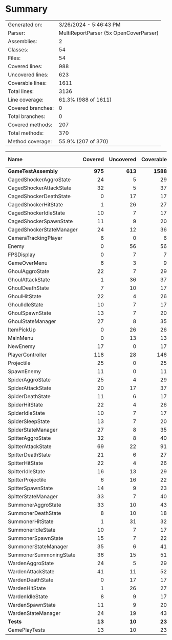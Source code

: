 ﻿# Summary
|||
|:---|:---|
| Generated on: | 3/26/2024 - 5:46:43 PM |
| Parser: | MultiReportParser (5x OpenCoverParser) |
| Assemblies: | 2 |
| Classes: | 54 |
| Files: | 54 |
| Covered lines: | 988 |
| Uncovered lines: | 623 |
| Coverable lines: | 1611 |
| Total lines: | 3136 |
| Line coverage: | 61.3% (988 of 1611) |
| Covered branches: | 0 |
| Total branches: | 0 |
| Covered methods: | 207 |
| Total methods: | 370 |
| Method coverage: | 55.9% (207 of 370) |

|**Name**|**Covered**|**Uncovered**|**Coverable**|**Total**|**Line coverage**|**Covered**|**Total**|**Branch coverage**|**Covered**|**Total**|**Method coverage**|
|:---|---:|---:|---:|---:|---:|---:|---:|---:|---:|---:|---:|
|**GameTestAssembly**|**975**|**613**|**1588**|**3096**|**61.3%**|**0**|**0**|****|**203**|**365**|**55.6%**|
|CagedShockerAggroState|24|5|29|52|82.7%|0|0||5|7|71.4%|
|CagedShockerAttackState|32|5|37|61|86.4%|0|0||5|7|71.4%|
|CagedShockerDeathState|0|17|17|39|0%|0|0||0|6|0%|
|CagedShockerHitState|1|26|27|51|3.7%|0|0||1|7|14.2%|
|CagedShockerIdleState|10|7|17|39|58.8%|0|0||4|7|57.1%|
|CagedShockerSpawnState|11|9|20|39|55%|0|0||3|7|42.8%|
|CagedShockerStateManager|24|12|36|69|66.6%|0|0||6|9|66.6%|
|CameraTrackingPlayer|6|0|6|17|100%|0|0||1|1|100%|
|Enemy|0|56|56|108|0%|0|0||0|9|0%|
|FPSDisplay|0|7|7|20|0%|0|0||0|2|0%|
|GameOverMenu|6|3|9|22|66.6%|0|0||2|3|66.6%|
|GhoulAggroState|22|7|29|52|75.8%|0|0||5|7|71.4%|
|GhoulAttackState|1|36|37|59|2.7%|0|0||1|7|14.2%|
|GhoulDeathState|7|10|17|39|41.1%|0|0||1|6|16.6%|
|GhoulHitState|22|4|26|50|84.6%|0|0||5|7|71.4%|
|GhoulIdleState|10|7|17|39|58.8%|0|0||4|7|57.1%|
|GhoulSpawnState|13|7|20|39|65%|0|0||4|7|57.1%|
|GhoulStateManager|27|8|35|65|77.1%|0|0||7|9|77.7%|
|ItemPickUp|0|26|26|51|0%|0|0||0|5|0%|
|MainMenu|0|13|13|26|0%|0|0||0|4|0%|
|NewEnemy|17|0|17|41|100%|0|0||6|6|100%|
|PlayerController|118|28|146|267|80.8%|0|0||14|18|77.7%|
|Projectile|25|0|25|45|100%|0|0||4|4|100%|
|SpawnEnemy|11|0|11|27|100%|0|0||3|3|100%|
|SpiderAggroState|25|4|29|54|86.2%|0|0||5|7|71.4%|
|SpiderAttackState|20|17|37|59|54%|0|0||5|7|71.4%|
|SpiderDeathState|11|6|17|39|64.7%|0|0||3|6|50%|
|SpiderHitState|22|4|26|50|84.6%|0|0||5|7|71.4%|
|SpiderIdleState|10|7|17|39|58.8%|0|0||4|7|57.1%|
|SpiderSleepState|13|7|20|39|65%|0|0||4|7|57.1%|
|SpiderStateManager|27|8|35|65|77.1%|0|0||7|9|77.7%|
|SpitterAggroState|32|8|40|73|80%|0|0||5|6|83.3%|
|SpitterAttackState|69|22|91|152|75.8%|0|0||9|11|81.8%|
|SpitterDeathState|21|6|27|56|77.7%|0|0||3|6|50%|
|SpitterHitState|22|4|26|50|84.6%|0|0||5|7|71.4%|
|SpitterIdleState|16|13|29|59|55.1%|0|0||3|6|50%|
|SpitterProjectile|6|16|22|43|27.2%|0|0||2|4|50%|
|SpitterSpawnState|14|9|23|35|60.8%|0|0||4|7|57.1%|
|SpitterStateManager|33|7|40|84|82.5%|0|0||10|11|90.9%|
|SummonerAggroState|33|10|43|76|76.7%|0|0||4|7|57.1%|
|SummonerDeathState|8|10|18|43|44.4%|0|0||1|6|16.6%|
|SummonerHitState|1|31|32|65|3.1%|0|0||1|7|14.2%|
|SummonerIdleState|10|7|17|87|58.8%|0|0||4|7|57.1%|
|SummonerSpawnState|15|7|22|48|68.1%|0|0||4|7|57.1%|
|SummonerStateManager|35|6|41|81|85.3%|0|0||6|8|75%|
|SummonerSummoningState|36|15|51|94|70.5%|0|0||5|8|62.5%|
|WardenAggroState|24|5|29|52|82.7%|0|0||5|7|71.4%|
|WardenAttackState|41|11|52|89|78.8%|0|0||5|8|62.5%|
|WardenDeathState|0|17|17|39|0%|0|0||0|6|0%|
|WardenHitState|1|26|27|48|3.7%|0|0||1|7|14.2%|
|WardenIdleState|8|9|17|39|47%|0|0||3|7|42.8%|
|WardenSpawnState|11|9|20|39|55%|0|0||3|7|42.8%|
|WardenStateManager|24|19|43|82|55.8%|0|0||6|10|60%|
|**Tests**|**13**|**10**|**23**|**40**|**56.5%**|**0**|**0**|****|**4**|**5**|**80%**|
|GamePlayTests|13|10|23|40|56.5%|0|0||4|5|80%|
